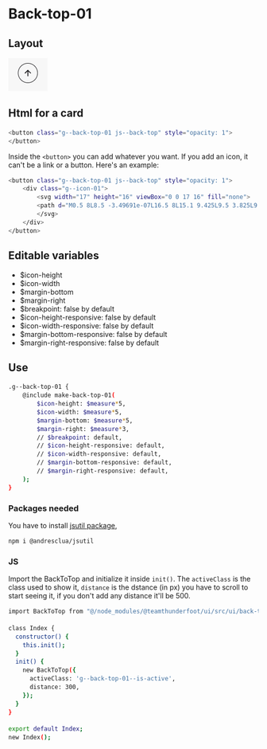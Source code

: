 # Back-top-01

## Layout

![alt text][back-top-01]

[back-top-01]: /src/img/global-components/back-top/back-top-01.png

## Html for a card

```sh
<button class="g--back-top-01 js--back-top" style="opacity: 1">
</button>
```

Inside the `<button>` you can add whatever you want. If you add an icon, it can't be a link or a button. Here's an example:

```sh
<button class="g--back-top-01 js--back-top" style="opacity: 1">
    <div class="g--icon-01">
        <svg width="17" height="16" viewBox="0 0 17 16" fill="none">
        <path d="M0.5 8L8.5 -3.49691e-07L16.5 8L15.1 9.425L9.5 3.825L9.5 16L7.5 16L7.5 3.825L1.9 9.425L0.5 8Z" fill="#1A191D"/>
        </svg>
    </div>
</button>
```

## Editable variables

- $icon-height
- $icon-width
- $margin-bottom
- $margin-right
- $breakpoint: false by default
- $icon-height-responsive: false by default
- $icon-width-responsive: false by default
- $margin-bottom-responsive: false by default
- $margin-right-responsive: false by default

## Use

```sh
.g--back-top-01 {
    @include make-back-top-01(
        $icon-height: $measure*5,
        $icon-width: $measure*5,
        $margin-bottom: $measure*5,
        $margin-right: $measure*3,
        // $breakpoint: default,
        // $icon-height-responsive: default,
        // $icon-width-responsive: default,
        // $margin-bottom-responsive: default,
        // $margin-right-responsive: default,
    );
}
```

### Packages needed

You have to install [jsutil package](https://www.npmjs.com/package/@andresclua/jsutil),

```sh
npm i @andresclua/jsutil
```

### JS

Import the BackToTop and initialize it inside `init()`. The `activeClass` is the class used to show it, `distance` is the dstance (in px) you have to scroll to start seeing it, if you don't add any distance it'll be 500.

```sh
import BackToTop from "@/node_modules/@teamthunderfoot/ui/src/ui/back-top/back-top-01/back-top";

class Index {
  constructor() {
    this.init();
  }
  init() {
    new BackToTop({
      activeClass: 'g--back-top-01--is-active',
      distance: 300,
    });
  }
}

export default Index;
new Index();
```